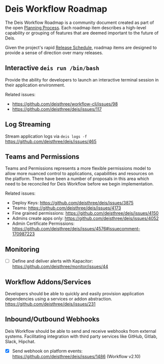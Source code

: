 # Deis Workflow Roadmap

The Deis Workflow Roadmap is a community document created as part of the open
[Planning Process](planning-process.md). Each roadmap item describes a high-level capability or
grouping of features that are deemed important to the future of Deis.

Given the project's rapid [Release Schedule](releases.md), roadmap
items are designed to provide a sense of direction over many releases.

## Interactive `deis run /bin/bash`

Provide the ability for developers to launch an interactive terminal session in
their application environment.

Related issues:

* <https://github.com/deisthree/workflow-cli/issues/98>
* <https://github.com/deisthree/deis/issues/117>

## Log Streaming

Stream application logs via `deis logs -f` <https://github.com/deisthree/deis/issues/465>

## Teams and Permissions

Teams and Permissions represents a more flexible permissions model to allow
more nuanced control to applications, capabilities and resources on the
platform. There have been a number of proposals in this area which need to be
reconciled for Deis Workflow before we begin implementation.

Related issues:

* Deploy Keys: <https://github.com/deisthree/deis/issues/3875>
* Teams: <https://github.com/deisthree/deis/issues/4173>
* Fine grained permissions: <https://github.com/deisthree/deis/issues/4150>
* Admins create apps only: <https://github.com/deisthree/deis/issues/4052>
* Admin Certificate Permissions: <https://github.com/deisthree/deis/issues/4576#issuecomment-170987223>

## Monitoring

* [ ] Define and deliver alerts with Kapacitor: <https://github.com/deisthree/monitor/issues/44>

## Workflow Addons/Services

Developers should be able to quickly and easily provision application
dependencies using a services or addon abstraction.
<https://github.com/deisthree/deis/issues/231>

## Inbound/Outbound Webhooks

Deis Workflow should be able to send and receive webhooks from external
systems. Facilitating integration with third party services like GitHub,
Gitlab, Slack, Hipchat.

* [X] Send webhook on platform events: <https://github.com/deisthree/deis/issues/1486> (Workflow v2.10)
